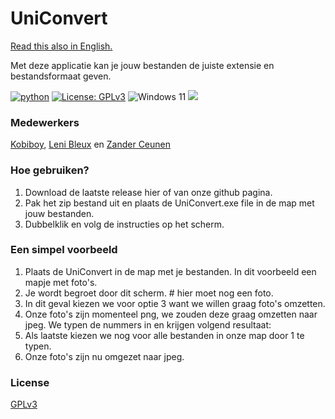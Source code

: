 # UniConvert
<a href="README.md">Read this also in English.</a>

Met deze applicatie kan je jouw bestanden de juiste extensie en bestandsformaat geven.

[![python](https://img.shields.io/badge/Python-3.9-3776AB.svg?style=flat&logo=python&logoColor=white)](https://www.python.org)
[![License: GPLv3](https://img.shields.io/badge/License-GPLv3-blue.svg)](https://www.gnu.org/licenses/gpl-3.0)
![Windows 11](https://img.shields.io/badge/Windows%2011-%230079d5.svg?style=for-the-badge&logo=Windows%2011&logoColor=white)
<img src='https://img.shields.io/badge/PyCharm-000000.svg?&style=for-the-badge&logo=PyCharm&logoColor=white' />

### Medewerkers
<a href="https://github.com/Kobiboy">Kobiboy</a>,   <a href="https://github.com/LeniBleux">Leni Bleux</a> en <a href="">Zander Ceunen</a>
### Hoe gebruiken?
1. Download de laatste release hier of van onze github pagina.
2. Pak het zip bestand uit en plaats de UniConvert.exe file in de map met jouw bestanden.
3. Dubbelklik en volg de instructies op het scherm.

### Een simpel voorbeeld
1. Plaats de UniConvert in de map met je bestanden. In dit voorbeeld een mapje met foto's. 
2. Je wordt begroet door dit scherm. # hier moet nog een foto.
3. In dit geval kiezen we voor optie 3 want we willen graag foto's omzetten.
4. Onze foto's zijn momenteel png, we zouden deze graag omzetten naar jpeg. We typen de nummers in en krijgen volgend resultaat:
5. Als laatste kiezen we nog voor alle bestanden in onze map door 1 te typen. 
6. Onze foto's zijn nu omgezet naar jpeg.

### License
<a href="https://www.gnu.org/licenses/gpl-3.0.nl.html">GPLv3</a>